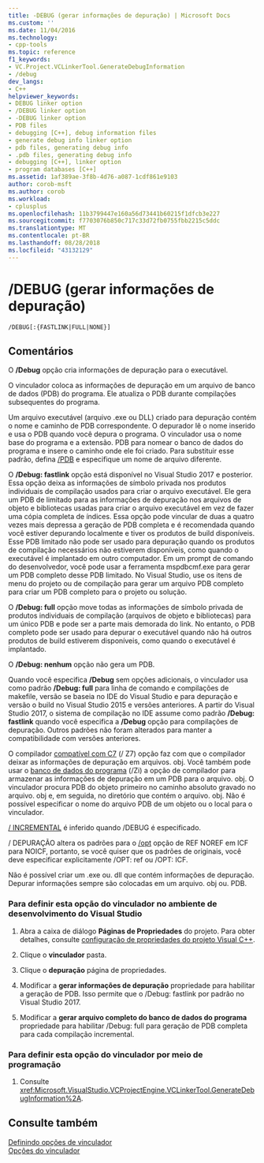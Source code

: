 ```yaml
---
title: -DEBUG (gerar informações de depuração) | Microsoft Docs
ms.custom: ''
ms.date: 11/04/2016
ms.technology:
- cpp-tools
ms.topic: reference
f1_keywords:
- VC.Project.VCLinkerTool.GenerateDebugInformation
- /debug
dev_langs:
- C++
helpviewer_keywords:
- DEBUG linker option
- /DEBUG linker option
- -DEBUG linker option
- PDB files
- debugging [C++], debug information files
- generate debug info linker option
- pdb files, generating debug info
- .pdb files, generating debug info
- debugging [C++], linker option
- program databases [C++]
ms.assetid: 1af389ae-3f8b-4d76-a087-1cdf861e9103
author: corob-msft
ms.author: corob
ms.workload:
- cplusplus
ms.openlocfilehash: 11b3799447e160a56d73441b60215f1dfcb3e227
ms.sourcegitcommit: f7703076b850c717c33d72fb0755fbb2215c5ddc
ms.translationtype: MT
ms.contentlocale: pt-BR
ms.lasthandoff: 08/28/2018
ms.locfileid: "43132129"
---
```

# <a name="debug-generate-debug-info"></a>/DEBUG (gerar informações de depuração)
```  
/DEBUG[:{FASTLINK|FULL|NONE}]  
```  
  
## <a name="remarks"></a>Comentários  

O **/Debug** opção cria informações de depuração para o executável.    
  
O vinculador coloca as informações de depuração em um arquivo de banco de dados (PDB) do programa. Ele atualiza o PDB durante compilações subsequentes do programa.  
  
Um arquivo executável (arquivo .exe ou DLL) criado para depuração contém o nome e caminho de PDB correspondente. O depurador lê o nome inserido e usa o PDB quando você depura o programa. O vinculador usa o nome base do programa e a extensão. PDB para nomear o banco de dados do programa e insere o caminho onde ele foi criado. Para substituir esse padrão, defina [/PDB](../../build/reference/pdb-use-program-database.md) e especifique um nome de arquivo diferente.  

O **/Debug: fastlink** opção está disponível no Visual Studio 2017 e posterior. Essa opção deixa as informações de símbolo privada nos produtos individuais de compilação usados para criar o arquivo executável. Ele gera um PDB de limitado para as informações de depuração nos arquivos de objeto e bibliotecas usadas para criar o arquivo executável em vez de fazer uma cópia completa de índices. Essa opção pode vincular de duas a quatro vezes mais depressa a geração de PDB completa e é recomendada quando você estiver depurando localmente e tiver os produtos de build disponíveis. Esse PDB limitado não pode ser usado para depuração quando os produtos de compilação necessários não estiverem disponíveis, como quando o executável é implantado em outro computador. Em um prompt de comando do desenvolvedor, você pode usar a ferramenta mspdbcmf.exe para gerar um PDB completo desse PDB limitado. No Visual Studio, use os itens de menu do projeto ou de compilação para gerar um arquivo PDB completo para criar um PDB completo para o projeto ou solução.  
  
O **/Debug: full** opção move todas as informações de símbolo privada de produtos individuais de compilação (arquivos de objeto e bibliotecas) para um único PDB e pode ser a parte mais demorada do link. No entanto, o PDB completo pode ser usado para depurar o executável quando não há outros produtos de build estiverem disponíveis, como quando o executável é implantado.  
  
O **/Debug: nenhum** opção não gera um PDB.  
  
Quando você especifica **/Debug** sem opções adicionais, o vinculador usa como padrão **/Debug: full** para linha de comando e compilações de makefile, versão se baseia no IDE do Visual Studio e para depuração e versão o build no Visual Studio 2015 e versões anteriores. A partir do Visual Studio 2017, o sistema de compilação no IDE assume como padrão **/Debug: fastlink** quando você especifica a **/Debug** opção para compilações de depuração. Outros padrões não foram alterados para manter a compatibilidade com versões anteriores.  
  
O compilador [compatível com C7](../../build/reference/z7-zi-zi-debug-information-format.md) (/ Z7) opção faz com que o compilador deixar as informações de depuração em arquivos. obj. Você também pode usar o [banco de dados do programa](../../build/reference/z7-zi-zi-debug-information-format.md) (/Zi) a opção de compilador para armazenar as informações de depuração em um PDB para o arquivo. obj. O vinculador procura PDB do objeto primeiro no caminho absoluto gravado no arquivo. obj e, em seguida, no diretório que contém o arquivo. obj. Não é possível especificar o nome do arquivo PDB de um objeto ou o local para o vinculador.  
  
[/ INCREMENTAL](../../build/reference/incremental-link-incrementally.md) é inferido quando /DEBUG é especificado.  
  
/ DEPURAÇÃO altera os padrões para o [/opt](../../build/reference/opt-optimizations.md) opção de REF NOREF em ICF para NOICF, portanto, se você quiser que os padrões de originais, você deve especificar explicitamente /OPT: ref ou /OPT: ICF.  
  
Não é possível criar um .exe ou. dll que contém informações de depuração. Depurar informações sempre são colocadas em um arquivo. obj ou. PDB.  
  
### <a name="to-set-this-linker-option-in-the-visual-studio-development-environment"></a>Para definir esta opção do vinculador no ambiente de desenvolvimento do Visual Studio  
  
1.  Abra a caixa de diálogo **Páginas de Propriedades** do projeto. Para obter detalhes, consulte [configuração de propriedades do projeto Visual C++](../../ide/working-with-project-properties.md).  
  
2.  Clique o **vinculador** pasta.  
  
3.  Clique o **depuração** página de propriedades.  
  
4.  Modificar a **gerar informações de depuração** propriedade para habilitar a geração de PDB. Isso permite que o /Debug: fastlink por padrão no Visual Studio 2017.  
  
4.  Modificar a **gerar arquivo completo do banco de dados do programa** propriedade para habilitar /Debug: full para geração de PDB completa para cada compilação incremental.  
  
### <a name="to-set-this-linker-option-programmatically"></a>Para definir esta opção do vinculador por meio de programação  
  
1.  Consulte <xref:Microsoft.VisualStudio.VCProjectEngine.VCLinkerTool.GenerateDebugInformation%2A>.  
  
## <a name="see-also"></a>Consulte também  
 [Definindo opções de vinculador](../../build/reference/setting-linker-options.md)   
 [Opções do vinculador](../../build/reference/linker-options.md)
